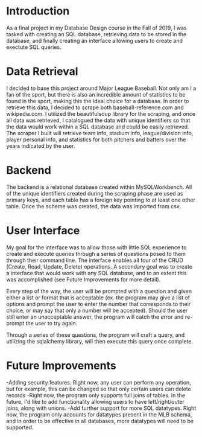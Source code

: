 # Introduction
As a final project in my Database Design course in the Fall of 2019, I was tasked with creating an SQL database, retrieving data to be stored in the database, and finally creating an interface allowing users to create and exectute SQL queries.

# Data Retrieval
I decided to base this project around Major League Baseball. Not only am I a fan of the sport, but there is also an incredible amount of statistics to be found in the sport, making this the ideal choice for a database. In order to retrieve this data, I decided to scrape both baseball-reference.com and wikipedia.com. I utilized the beautifulsoup library for the scraping, and once all data was retrieved, I catalogued the data with unique identifiers so that the data would work within a SQL database and could be easily retrieved. The scraper I built will retrieve team info, stadium info, league/division info, player personal info, and statistics for both pitchers and batters over the years indicated by the user.

# Backend
The backend is a relational database created within MySQLWorkbench. All of the unique identifiers created during the scraping phase are used as primary keys, and each table has a foreign key pointing to at least one other table. Once the scheme was created, the data was imported from csv.

# User Interface
My goal for the interface was to allow those with little SQL experience to create and execute queries through a series of questions posed to them through their command line. The interface enables all four of the CRUD (Create, Read, Update, Delete) operations. A secondary goal was to create a interface that would work with any SQL database, and to an extent this was accomplished (see Future Improvements for more detail).

Every step of the way, the user will be prompted with a question and given either a list or format that is acceptable (ex. the program may give a list of options and prompt the user to enter the number that corresponds to their choice, or may say that only a number will be accepted). Should the user still enter an unacceptable answer, the program will catch the error and re-prompt the user to try again. 

Through a series of these questions, the program will craft a query, and utilizing the sqlalchemy library, will then execute this query once complete.

# Future Improvements
-Adding security features. Right now, any user can perform any operation, but for example, this can be changed so that only certain users can delete records
-Right now, the program only supports full joins of tables. In the future, I'd like to add functionality allowing users to have left/right/outer joins, along with unions.
-Add further support for more SQL datatypes. Right now, the program only accounts for datatypes present in the MLB schema, and in order to be effective in all databases, more datatypes will need to be supported. 
